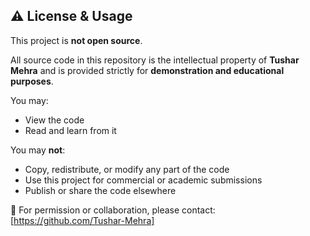 ## ⚠️ License & Usage

This project is **not open source**.

All source code in this repository is the intellectual property of **Tushar Mehra** and is provided strictly for **demonstration and educational purposes**.

You may:
- View the code
- Read and learn from it

You may **not**:
- Copy, redistribute, or modify any part of the code
- Use this project for commercial or academic submissions
- Publish or share the code elsewhere

📩 For permission or collaboration, please contact: [https://github.com/Tushar-Mehra]
